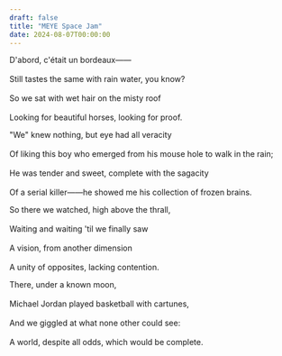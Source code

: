 ```yaml
---
draft: false
title: "MEYE Space Jam"
date: 2024-08-07T00:00:00
---
```

D'abord, c'était un bordeaux—— <br>   
Still tastes the same with rain water, you know? <br>  
So we sat with wet hair on the misty roof <br>   
Looking for beautiful horses, looking for proof. 

"We" knew nothing, but eye had all veracity <br>   
Of liking this boy who emerged from his mouse hole to walk in the rain; <br>   
He was tender and sweet, complete with the sagacity <br>   
Of a serial killer——he showed me his collection of frozen brains. 

So there we watched, high above the thrall, <br>   
Waiting and waiting 'til we finally saw <br>   
A vision, from another dimension <br>   
A unity of opposites, lacking contention. 

There, under a known moon, <br>   
Michael Jordan played basketball with cartunes, <br>   
And we giggled at what none other could see: <br>   
A world, despite all odds, which would be complete.  
